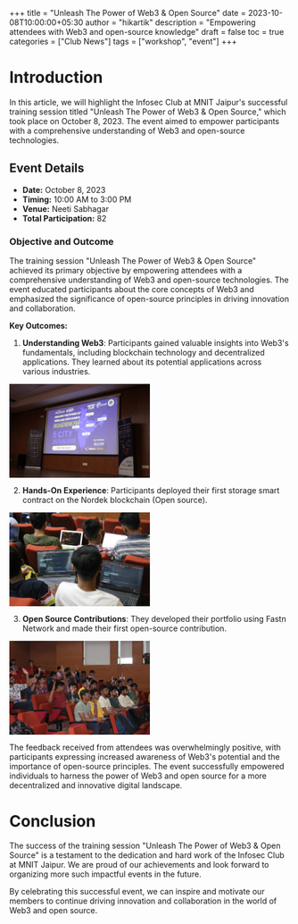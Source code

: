 +++
title = "Unleash The Power of Web3 & Open Source"
date = 2023-10-08T10:00:00+05:30
author = "hikartik"
description = "Empowering attendees with Web3 and open-source knowledge"
draft = false
toc = true
categories = ["Club News"]
tags = ["workshop", "event"]
+++

# Introduction

In this article, we will highlight the Infosec Club at MNIT Jaipur's successful training session titled "Unleash The Power of Web3 & Open Source," which took place on October 8, 2023. The event aimed to empower participants with a comprehensive understanding of Web3 and open-source technologies.



## Event Details

- **Date:** October 8, 2023
- **Timing:** 10:00 AM to 3:00 PM
- **Venue:** Neeti Sabhagar
- **Total Participation:** 82

### Objective and Outcome

The training session "Unleash The Power of Web3 & Open Source" achieved its primary objective by empowering attendees with a comprehensive understanding of Web3 and open-source technologies. The event educated participants about the core concepts of Web3 and emphasized the significance of open-source principles in driving innovation and collaboration.

**Key Outcomes:**

1. **Understanding Web3**: Participants gained valuable insights into Web3's fundamentals, including blockchain technology and decentralized applications. They learned about its potential applications across various industries.
<img src="/static/web3_image1.jpg" alt="Alt Text" style="width:50%; display: grid;">

2. **Hands-On Experience**: Participants deployed their first storage smart contract on the Nordek blockchain (Open source).
<img src="/static/web3_image3.jpg" alt="Alt Text" style="width:50%; display: grid;">

3. **Open Source Contributions**: They developed their portfolio using Fastn Network and made their first open-source contribution.
<img src="/static/web3_image2.jpg" alt="Alt Text" style="width:50%; display: grid;">

The feedback received from attendees was overwhelmingly positive, with participants expressing increased awareness of Web3's potential and the importance of open-source principles. The event successfully empowered individuals to harness the power of Web3 and open source for a more decentralized and innovative digital landscape.

# Conclusion

The success of the training session "Unleash The Power of Web3 & Open Source" is a testament to the dedication and hard work of the Infosec Club at MNIT Jaipur. We are proud of our achievements and look forward to organizing more such impactful events in the future.

By celebrating this successful event, we can inspire and motivate our members to continue driving innovation and collaboration in the world of Web3 and open source.
